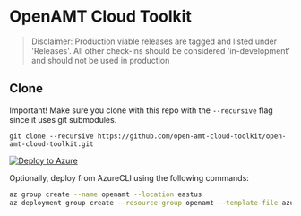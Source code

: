 # OpenAMT Cloud Toolkit

> Disclaimer: Production viable releases are tagged and listed under 'Releases'. All other check-ins should be considered 'in-development' and should not be used in production

## Clone

Important! Make sure you clone with this repo with the `--recursive` flag since it uses git submodules.
```
git clone --recursive https://github.com/open-amt-cloud-toolkit/open-amt-cloud-toolkit.git
```


[![Deploy to Azure](https://aka.ms/deploytoazurebutton)](https://portal.azure.com/#create/Microsoft.Template/uri/https%3A%2F%2Fraw.githubusercontent.com%2Fopen-amt-cloud-toolkit%2Fopen-amt-cloud-toolkit%2Fmain%2FazureDeploy.json)

Optionally, deploy from AzureCLI using the following commands:

``` bash
az group create --name openamt --location eastus
az deployment group create --resource-group openamt --template-file azureDeploy.json
```